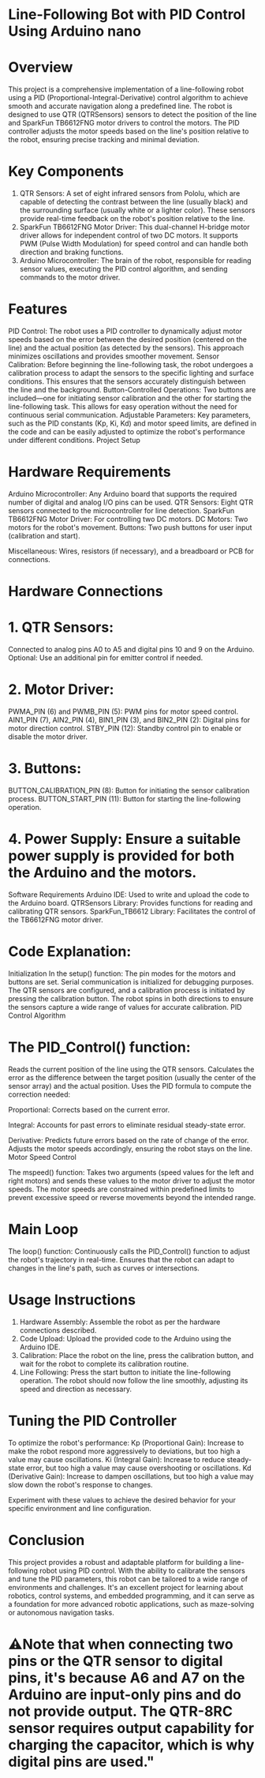 # Line-Following Bot with PID Control Using Arduino nano
# Overview
This project is a comprehensive implementation of a line-following robot using a PID (Proportional-Integral-Derivative) control algorithm to achieve smooth and accurate navigation along a predefined line. The robot is designed to use QTR (QTRSensors) sensors to detect the position of the line and SparkFun TB6612FNG motor drivers to control the motors. The PID controller adjusts the motor speeds based on the line's position relative to the robot, ensuring precise tracking and minimal deviation.

# Key Components
1. QTR Sensors: A set of eight infrared sensors from Pololu, which are capable of detecting the contrast between the line (usually black) and the surrounding surface (usually white or a lighter color). These sensors provide real-time feedback on the robot's position relative to the line.
2. SparkFun TB6612FNG Motor Driver: This dual-channel H-bridge motor driver allows for independent control of two DC motors. It supports PWM (Pulse Width Modulation) for speed control and can handle both direction and braking functions.
3. Arduino Microcontroller: The brain of the robot, responsible for reading sensor values, executing the PID control algorithm, and sending commands to the motor driver.

# Features
PID Control: The robot uses a PID controller to dynamically adjust motor speeds based on the error between the desired position (centered on the line) and the actual position (as detected by the sensors). This approach minimizes oscillations and provides smoother movement.
Sensor Calibration: Before beginning the line-following task, the robot undergoes a calibration process to adapt the sensors to the specific lighting and surface conditions. This ensures that the sensors accurately distinguish between the line and the background.
Button-Controlled Operations: Two buttons are included—one for initiating sensor calibration and the other for starting the line-following task. This allows for easy operation without the need for continuous serial communication.
Adjustable Parameters: Key parameters, such as the PID constants (Kp, Ki, Kd) and motor speed limits, are defined in the code and can be easily adjusted to optimize the robot's performance under different conditions.
Project Setup

# Hardware Requirements
Arduino Microcontroller: Any Arduino board that supports the required number of digital and analog I/O pins can be used.
QTR Sensors: Eight QTR sensors connected to the microcontroller for line detection.
SparkFun TB6612FNG Motor Driver: For controlling two DC motors.
DC Motors: Two motors for the robot's movement.
Buttons: Two push buttons for user input (calibration and start).

Miscellaneous: Wires, resistors (if necessary), and a breadboard or PCB for connections.

# Hardware Connections
# 1. QTR Sensors:
Connected to analog pins A0 to A5 and digital pins 10 and 9 on the Arduino.
Optional: Use an additional pin for emitter control if needed.

# 2. Motor Driver:
PWMA_PIN (6) and PWMB_PIN (5): PWM pins for motor speed control.
AIN1_PIN (7), AIN2_PIN (4), BIN1_PIN (3), and BIN2_PIN (2): Digital pins for motor direction control.
STBY_PIN (12): Standby control pin to enable or disable the motor driver.

# 3. Buttons:
BUTTON_CALIBRATION_PIN (8): Button for initiating the sensor calibration process.
BUTTON_START_PIN (11): Button for starting the line-following operation.

# 4. Power Supply: Ensure a suitable power supply is provided for both the Arduino and the motors.
Software Requirements
Arduino IDE: Used to write and upload the code to the Arduino board.
QTRSensors Library: Provides functions for reading and calibrating QTR sensors.
SparkFun_TB6612 Library: Facilitates the control of the TB6612FNG motor driver.

# Code Explanation:
Initialization
In the setup() function:
The pin modes for the motors and buttons are set.
Serial communication is initialized for debugging purposes.
The QTR sensors are configured, and a calibration process is initiated by pressing the calibration button. The robot spins in both directions to ensure the sensors capture a wide range of values for accurate calibration.
PID Control Algorithm

# The PID_Control() function:
Reads the current position of the line using the QTR sensors.
Calculates the error as the difference between the target position (usually the center of the sensor array) and the actual position.
Uses the PID formula to compute the correction needed:

Proportional: Corrects based on the current error.

Integral: Accounts for past errors to eliminate residual steady-state error.

Derivative: Predicts future errors based on the rate of change of the error.
Adjusts the motor speeds accordingly, ensuring the robot stays on the line.
Motor Speed Control

The mspeed() function:
Takes two arguments (speed values for the left and right motors) and sends these values to the motor driver to adjust the motor speeds.
The motor speeds are constrained within predefined limits to prevent excessive speed or reverse movements beyond the intended range.


# Main Loop
The loop() function:
Continuously calls the PID_Control() function to adjust the robot's trajectory in real-time.
Ensures that the robot can adapt to changes in the line's path, such as curves or intersections.

# Usage Instructions
1. Hardware Assembly: Assemble the robot as per the hardware connections described.
2. Code Upload: Upload the provided code to the Arduino using the Arduino IDE.
3. Calibration: Place the robot on the line, press the calibration button, and wait for the robot to complete its calibration routine.
4. Line Following: Press the start button to initiate the line-following operation. The robot should now follow the line smoothly, adjusting its speed and direction as necessary.

# Tuning the PID Controller
To optimize the robot's performance:
Kp (Proportional Gain): Increase to make the robot respond more aggressively to deviations, but too high a value may cause oscillations.
Ki (Integral Gain): Increase to reduce steady-state error, but too high a value may cause overshooting or oscillations.
Kd (Derivative Gain): Increase to dampen oscillations, but too high a value may slow down the robot's response to changes.

Experiment with these values to achieve the desired behavior for your specific environment and line configuration.

# Conclusion
This project provides a robust and adaptable platform for building a line-following robot using PID control. 
With the ability to calibrate the sensors and tune the PID parameters, this robot can be tailored to a wide range of environments and
challenges. It's an excellent project for learning about robotics, control systems, and embedded programming, and it can serve as a foundation for more advanced robotic applications, 
such as maze-solving or autonomous navigation tasks.



# ⚠️Note that when connecting two pins or the QTR sensor to digital pins, it's because A6 and A7 on the Arduino are input-only pins and do not provide output. The QTR-8RC sensor requires output capability for charging the capacitor, which is why digital pins are used."


